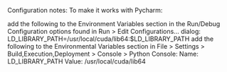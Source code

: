 Configuration notes: To make it works with Pycharm:

add the following to the Environment Variables section in the Run/Debug Configuration options found in Run > Edit Configurations... dialog: LD_LIBRARY_PATH=/usr/local/cuda/lib64:$LD_LIBRARY_PATH
add the following to the Environmental Variables section in File > Settings > Build,Execution,Deployment > Console > Python Console: Name: LD_LIBRARY_PATH Value: /usr/local/cuda/lib64